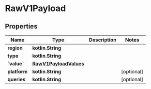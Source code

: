 
# RawV1Payload

## Properties
| Name | Type | Description | Notes |
| ------------ | ------------- | ------------- | ------------- |
| **region** | **kotlin.String** |  |  |
| **type** | **kotlin.String** |  |  |
| **&#x60;value&#x60;** | [**RawV1PayloadValues**](RawV1PayloadValues.md) |  |  |
| **platform** | **kotlin.String** |  |  [optional] |
| **queries** | **kotlin.String** |  |  [optional] |



